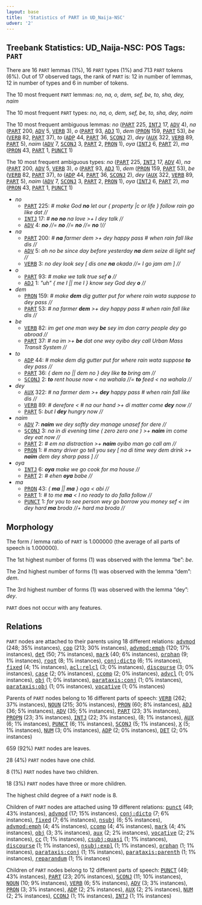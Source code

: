 ```yaml
---
layout: base
title:  'Statistics of PART in UD_Naija-NSC'
udver: '2'
---
```


## Treebank Statistics: UD_Naija-NSC: POS Tags: `PART`

There are 16 `PART` lemmas (1%), 16 `PART` types (1%) and 713 `PART` tokens (6%).
Out of 17 observed tags, the rank of `PART` is: 12 in number of lemmas, 12 in number of types and 6 in number of tokens.

The 10 most frequent `PART` lemmas: <em>no, na, o, dem, sef, be, to, sha, dey, naim</em>

The 10 most frequent `PART` types:  <em>no, na, o, dem, sef, be, to, sha, dey, naim</em>

The 10 most frequent ambiguous lemmas: <em>no</em> (<tt><a href="pcm_nsc-pos-PART.html">PART</a></tt> 225, <tt><a href="pcm_nsc-pos-INTJ.html">INTJ</a></tt> 17, <tt><a href="pcm_nsc-pos-ADV.html">ADV</a></tt> 4), <em>na</em> (<tt><a href="pcm_nsc-pos-PART.html">PART</a></tt> 200, <tt><a href="pcm_nsc-pos-ADV.html">ADV</a></tt> 5, <tt><a href="pcm_nsc-pos-VERB.html">VERB</a></tt> 3), <em>o</em> (<tt><a href="pcm_nsc-pos-PART.html">PART</a></tt> 93, <tt><a href="pcm_nsc-pos-ADJ.html">ADJ</a></tt> 1), <em>dem</em> (<tt><a href="pcm_nsc-pos-PRON.html">PRON</a></tt> 159, <tt><a href="pcm_nsc-pos-PART.html">PART</a></tt> 53), <em>be</em> (<tt><a href="pcm_nsc-pos-VERB.html">VERB</a></tt> 82, <tt><a href="pcm_nsc-pos-PART.html">PART</a></tt> 37), <em>to</em> (<tt><a href="pcm_nsc-pos-ADP.html">ADP</a></tt> 44, <tt><a href="pcm_nsc-pos-PART.html">PART</a></tt> 36, <tt><a href="pcm_nsc-pos-SCONJ.html">SCONJ</a></tt> 2), <em>dey</em> (<tt><a href="pcm_nsc-pos-AUX.html">AUX</a></tt> 322, <tt><a href="pcm_nsc-pos-VERB.html">VERB</a></tt> 89, <tt><a href="pcm_nsc-pos-PART.html">PART</a></tt> 5), <em>naim</em> (<tt><a href="pcm_nsc-pos-ADV.html">ADV</a></tt> 7, <tt><a href="pcm_nsc-pos-SCONJ.html">SCONJ</a></tt> 3, <tt><a href="pcm_nsc-pos-PART.html">PART</a></tt> 2, <tt><a href="pcm_nsc-pos-PRON.html">PRON</a></tt> 1), <em>oya</em> (<tt><a href="pcm_nsc-pos-INTJ.html">INTJ</a></tt> 6, <tt><a href="pcm_nsc-pos-PART.html">PART</a></tt> 2), <em>ma</em> (<tt><a href="pcm_nsc-pos-PRON.html">PRON</a></tt> 43, <tt><a href="pcm_nsc-pos-PART.html">PART</a></tt> 1, <tt><a href="pcm_nsc-pos-PUNCT.html">PUNCT</a></tt> 1)

The 10 most frequent ambiguous types:  <em>no</em> (<tt><a href="pcm_nsc-pos-PART.html">PART</a></tt> 225, <tt><a href="pcm_nsc-pos-INTJ.html">INTJ</a></tt> 17, <tt><a href="pcm_nsc-pos-ADV.html">ADV</a></tt> 4), <em>na</em> (<tt><a href="pcm_nsc-pos-PART.html">PART</a></tt> 200, <tt><a href="pcm_nsc-pos-ADV.html">ADV</a></tt> 5, <tt><a href="pcm_nsc-pos-VERB.html">VERB</a></tt> 3), <em>o</em> (<tt><a href="pcm_nsc-pos-PART.html">PART</a></tt> 93, <tt><a href="pcm_nsc-pos-ADJ.html">ADJ</a></tt> 1), <em>dem</em> (<tt><a href="pcm_nsc-pos-PRON.html">PRON</a></tt> 159, <tt><a href="pcm_nsc-pos-PART.html">PART</a></tt> 53), <em>be</em> (<tt><a href="pcm_nsc-pos-VERB.html">VERB</a></tt> 82, <tt><a href="pcm_nsc-pos-PART.html">PART</a></tt> 37), <em>to</em> (<tt><a href="pcm_nsc-pos-ADP.html">ADP</a></tt> 44, <tt><a href="pcm_nsc-pos-PART.html">PART</a></tt> 36, <tt><a href="pcm_nsc-pos-SCONJ.html">SCONJ</a></tt> 2), <em>dey</em> (<tt><a href="pcm_nsc-pos-AUX.html">AUX</a></tt> 322, <tt><a href="pcm_nsc-pos-VERB.html">VERB</a></tt> 89, <tt><a href="pcm_nsc-pos-PART.html">PART</a></tt> 5), <em>naim</em> (<tt><a href="pcm_nsc-pos-ADV.html">ADV</a></tt> 7, <tt><a href="pcm_nsc-pos-SCONJ.html">SCONJ</a></tt> 3, <tt><a href="pcm_nsc-pos-PART.html">PART</a></tt> 2, <tt><a href="pcm_nsc-pos-PRON.html">PRON</a></tt> 1), <em>oya</em> (<tt><a href="pcm_nsc-pos-INTJ.html">INTJ</a></tt> 6, <tt><a href="pcm_nsc-pos-PART.html">PART</a></tt> 2), <em>ma</em> (<tt><a href="pcm_nsc-pos-PRON.html">PRON</a></tt> 43, <tt><a href="pcm_nsc-pos-PART.html">PART</a></tt> 1, <tt><a href="pcm_nsc-pos-PUNCT.html">PUNCT</a></tt> 1)


* <em>no</em>
  * <tt><a href="pcm_nsc-pos-PART.html">PART</a></tt> 225: <em># make God <b>no</b> let our { property |c or life } follow rain go like dat //</em>
  * <tt><a href="pcm_nsc-pos-INTJ.html">INTJ</a></tt> 17: <em># <b>no</b> <b>no</b> na love >+ I dey talk //</em>
  * <tt><a href="pcm_nsc-pos-ADV.html">ADV</a></tt> 4: <em><b>no</b> //= <b>no</b> //= <b>no</b> //= <b>no</b> !//</em>
* <em>na</em>
  * <tt><a href="pcm_nsc-pos-PART.html">PART</a></tt> 200: <em># <b>na</b> farmer dem >+ dey happy pass # when rain fall like dis //</em>
  * <tt><a href="pcm_nsc-pos-ADV.html">ADV</a></tt> 5: <em>ah no be since day before yesterday <b>na</b> dem seize di light sef //</em>
  * <tt><a href="pcm_nsc-pos-VERB.html">VERB</a></tt> 3: <em>no dey look sey [ dis one <b>na</b> okada //= I go jam am ] //</em>
* <em>o</em>
  * <tt><a href="pcm_nsc-pos-PART.html">PART</a></tt> 93: <em># make we talk true sef <b>o</b> //</em>
  * <tt><a href="pcm_nsc-pos-ADJ.html">ADJ</a></tt> 1: <em>"uh" { me I || me I } know sey God dey <b>o</b> //</em>
* <em>dem</em>
  * <tt><a href="pcm_nsc-pos-PRON.html">PRON</a></tt> 159: <em># make <b>dem</b> dig gutter put for where rain wata suppose to dey pass //</em>
  * <tt><a href="pcm_nsc-pos-PART.html">PART</a></tt> 53: <em># na farmer <b>dem</b> >+ dey happy pass # when rain fall like dis //</em>
* <em>be</em>
  * <tt><a href="pcm_nsc-pos-VERB.html">VERB</a></tt> 82: <em>im get one man wey <b>be</b> sey im don carry people dey go abroad //</em>
  * <tt><a href="pcm_nsc-pos-PART.html">PART</a></tt> 37: <em># na im >+ <b>be</b> dat one wey oyibo dey call Urban Mass Transit System //</em>
* <em>to</em>
  * <tt><a href="pcm_nsc-pos-ADP.html">ADP</a></tt> 44: <em># make dem dig gutter put for where rain wata suppose <b>to</b> dey pass //</em>
  * <tt><a href="pcm_nsc-pos-PART.html">PART</a></tt> 36: <em>{ dem no || dem no } dey like <b>to</b> bring am //</em>
  * <tt><a href="pcm_nsc-pos-SCONJ.html">SCONJ</a></tt> 2: <em><b>to</b> rent house now < na wahala //= <b>to</b> feed < na wahala //</em>
* <em>dey</em>
  * <tt><a href="pcm_nsc-pos-AUX.html">AUX</a></tt> 322: <em># na farmer dem >+ <b>dey</b> happy pass # when rain fall like dis //</em>
  * <tt><a href="pcm_nsc-pos-VERB.html">VERB</a></tt> 89: <em># derefore < # na our hand >+ di matter come <b>dey</b> now //</em>
  * <tt><a href="pcm_nsc-pos-PART.html">PART</a></tt> 5: <em>but I <b>dey</b> hungry now //</em>
* <em>naim</em>
  * <tt><a href="pcm_nsc-pos-ADV.html">ADV</a></tt> 7: <em><b>naim</b> we dey softly dey manage unasef for dere //</em>
  * <tt><a href="pcm_nsc-pos-SCONJ.html">SCONJ</a></tt> 3: <em>na in di evening time ( zero zero one ) >+ <b>naim</b> im come dey eat now //</em>
  * <tt><a href="pcm_nsc-pos-PART.html">PART</a></tt> 2: <em># em na distraction >+ <b>naim</b> oyibo man go call am //</em>
  * <tt><a href="pcm_nsc-pos-PRON.html">PRON</a></tt> 1: <em># many driver go tell you sey [ na di time wey dem drink >+ <b>naim</b> dem dey sharp pass ] //</em>
* <em>oya</em>
  * <tt><a href="pcm_nsc-pos-INTJ.html">INTJ</a></tt> 6: <em><b>oya</b> make we go cook for ma house //</em>
  * <tt><a href="pcm_nsc-pos-PART.html">PART</a></tt> 2: <em># ehen <b>oya</b> babe //</em>
* <em>ma</em>
  * <tt><a href="pcm_nsc-pos-PRON.html">PRON</a></tt> 43: <em>{ <b>ma</b> || <b>ma</b> } oga < abi //</em>
  * <tt><a href="pcm_nsc-pos-PART.html">PART</a></tt> 1: <em># to me <b>ma</b> < I no ready to do falla follow //</em>
  * <tt><a href="pcm_nsc-pos-PUNCT.html">PUNCT</a></tt> 1: <em>for you to see person wey go borrow you money sef < im dey hard <b>ma</b> broda //+ hard ma broda //</em>

## Morphology

The form / lemma ratio of `PART` is 1.000000 (the average of all parts of speech is 1.000000).

The 1st highest number of forms (1) was observed with the lemma “be”: <em>be</em>.

The 2nd highest number of forms (1) was observed with the lemma “dem”: <em>dem</em>.

The 3rd highest number of forms (1) was observed with the lemma “dey”: <em>dey</em>.

`PART` does not occur with any features.


## Relations

`PART` nodes are attached to their parents using 18 different relations: <tt><a href="pcm_nsc-dep-advmod.html">advmod</a></tt> (248; 35% instances), <tt><a href="pcm_nsc-dep-cop.html">cop</a></tt> (213; 30% instances), <tt><a href="pcm_nsc-dep-advmod-emph.html">advmod:emph</a></tt> (120; 17% instances), <tt><a href="pcm_nsc-dep-det.html">det</a></tt> (50; 7% instances), <tt><a href="pcm_nsc-dep-mark.html">mark</a></tt> (40; 6% instances), <tt><a href="pcm_nsc-dep-orphan.html">orphan</a></tt> (9; 1% instances), <tt><a href="pcm_nsc-dep-root.html">root</a></tt> (8; 1% instances), <tt><a href="pcm_nsc-dep-conj-dicto.html">conj:dicto</a></tt> (6; 1% instances), <tt><a href="pcm_nsc-dep-fixed.html">fixed</a></tt> (4; 1% instances), <tt><a href="pcm_nsc-dep-acl-relcl.html">acl:relcl</a></tt> (3; 0% instances), <tt><a href="pcm_nsc-dep-discourse.html">discourse</a></tt> (3; 0% instances), <tt><a href="pcm_nsc-dep-case.html">case</a></tt> (2; 0% instances), <tt><a href="pcm_nsc-dep-ccomp.html">ccomp</a></tt> (2; 0% instances), <tt><a href="pcm_nsc-dep-advcl.html">advcl</a></tt> (1; 0% instances), <tt><a href="pcm_nsc-dep-obj.html">obj</a></tt> (1; 0% instances), <tt><a href="pcm_nsc-dep-parataxis-conj.html">parataxis:conj</a></tt> (1; 0% instances), <tt><a href="pcm_nsc-dep-parataxis-obj.html">parataxis:obj</a></tt> (1; 0% instances), <tt><a href="pcm_nsc-dep-vocative.html">vocative</a></tt> (1; 0% instances)

Parents of `PART` nodes belong to 16 different parts of speech: <tt><a href="pcm_nsc-pos-VERB.html">VERB</a></tt> (262; 37% instances), <tt><a href="pcm_nsc-pos-NOUN.html">NOUN</a></tt> (215; 30% instances), <tt><a href="pcm_nsc-pos-PRON.html">PRON</a></tt> (60; 8% instances), <tt><a href="pcm_nsc-pos-ADJ.html">ADJ</a></tt> (36; 5% instances), <tt><a href="pcm_nsc-pos-ADV.html">ADV</a></tt> (35; 5% instances), <tt><a href="pcm_nsc-pos-PART.html">PART</a></tt> (23; 3% instances), <tt><a href="pcm_nsc-pos-PROPN.html">PROPN</a></tt> (23; 3% instances), <tt><a href="pcm_nsc-pos-INTJ.html">INTJ</a></tt> (22; 3% instances),  (8; 1% instances), <tt><a href="pcm_nsc-pos-AUX.html">AUX</a></tt> (6; 1% instances), <tt><a href="pcm_nsc-pos-PUNCT.html">PUNCT</a></tt> (6; 1% instances), <tt><a href="pcm_nsc-pos-SCONJ.html">SCONJ</a></tt> (5; 1% instances), <tt><a href="pcm_nsc-pos-X.html">X</a></tt> (5; 1% instances), <tt><a href="pcm_nsc-pos-NUM.html">NUM</a></tt> (3; 0% instances), <tt><a href="pcm_nsc-pos-ADP.html">ADP</a></tt> (2; 0% instances), <tt><a href="pcm_nsc-pos-DET.html">DET</a></tt> (2; 0% instances)

659 (92%) `PART` nodes are leaves.

28 (4%) `PART` nodes have one child.

8 (1%) `PART` nodes have two children.

18 (3%) `PART` nodes have three or more children.

The highest child degree of a `PART` node is 8.

Children of `PART` nodes are attached using 19 different relations: <tt><a href="pcm_nsc-dep-punct.html">punct</a></tt> (49; 43% instances), <tt><a href="pcm_nsc-dep-advmod.html">advmod</a></tt> (17; 15% instances), <tt><a href="pcm_nsc-dep-conj-dicto.html">conj:dicto</a></tt> (7; 6% instances), <tt><a href="pcm_nsc-dep-fixed.html">fixed</a></tt> (7; 6% instances), <tt><a href="pcm_nsc-dep-nsubj.html">nsubj</a></tt> (6; 5% instances), <tt><a href="pcm_nsc-dep-advmod-emph.html">advmod:emph</a></tt> (4; 4% instances), <tt><a href="pcm_nsc-dep-ccomp.html">ccomp</a></tt> (4; 4% instances), <tt><a href="pcm_nsc-dep-mark.html">mark</a></tt> (4; 4% instances), <tt><a href="pcm_nsc-dep-obj.html">obj</a></tt> (3; 3% instances), <tt><a href="pcm_nsc-dep-aux.html">aux</a></tt> (2; 2% instances), <tt><a href="pcm_nsc-dep-vocative.html">vocative</a></tt> (2; 2% instances), <tt><a href="pcm_nsc-dep-cc.html">cc</a></tt> (1; 1% instances), <tt><a href="pcm_nsc-dep-csubj-quasi.html">csubj:quasi</a></tt> (1; 1% instances), <tt><a href="pcm_nsc-dep-discourse.html">discourse</a></tt> (1; 1% instances), <tt><a href="pcm_nsc-dep-nsubj-expl.html">nsubj:expl</a></tt> (1; 1% instances), <tt><a href="pcm_nsc-dep-orphan.html">orphan</a></tt> (1; 1% instances), <tt><a href="pcm_nsc-dep-parataxis-conj.html">parataxis:conj</a></tt> (1; 1% instances), <tt><a href="pcm_nsc-dep-parataxis-parenth.html">parataxis:parenth</a></tt> (1; 1% instances), <tt><a href="pcm_nsc-dep-reparandum.html">reparandum</a></tt> (1; 1% instances)

Children of `PART` nodes belong to 12 different parts of speech: <tt><a href="pcm_nsc-pos-PUNCT.html">PUNCT</a></tt> (49; 43% instances), <tt><a href="pcm_nsc-pos-PART.html">PART</a></tt> (23; 20% instances), <tt><a href="pcm_nsc-pos-SCONJ.html">SCONJ</a></tt> (11; 10% instances), <tt><a href="pcm_nsc-pos-NOUN.html">NOUN</a></tt> (10; 9% instances), <tt><a href="pcm_nsc-pos-VERB.html">VERB</a></tt> (6; 5% instances), <tt><a href="pcm_nsc-pos-ADV.html">ADV</a></tt> (3; 3% instances), <tt><a href="pcm_nsc-pos-PRON.html">PRON</a></tt> (3; 3% instances), <tt><a href="pcm_nsc-pos-ADP.html">ADP</a></tt> (2; 2% instances), <tt><a href="pcm_nsc-pos-AUX.html">AUX</a></tt> (2; 2% instances), <tt><a href="pcm_nsc-pos-NUM.html">NUM</a></tt> (2; 2% instances), <tt><a href="pcm_nsc-pos-CCONJ.html">CCONJ</a></tt> (1; 1% instances), <tt><a href="pcm_nsc-pos-INTJ.html">INTJ</a></tt> (1; 1% instances)

